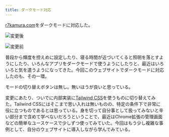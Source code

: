 ```yaml
---
title: ダークモード対応
---
```

[r7kamura.com](https://r7kamura.com/)をダークモードに対応した。

![](https://lh5.googleusercontent.com/wdBJznKLcjCkXQifNYHzSpglCwYdV1Csj48NWb31L3-YlAs3i-8tlgDP-TKMoay_bNzMAnEP1z_gFh90Knp4SIfy9WHXitDE0q-L2Qh_zQ4xQwhXF9y_dKjJ8hWC31EFtr2SJJsJzDRigGiKtC6pZw "変更後")

![](https://lh6.googleusercontent.com/TbJ9cKTnaPYdQsqhLig80dHy6ZjnjtY9ppQln2PTAr5L-_GKVZMLO7HCh7FDxTqwvi54UtBIJx9hdq3TeyHNvnFCyw-ndRQ4xxf8H9l7RGjPfud_oI5NI7JaQcaVTEWEpCFVlsYZl9KvYg8cLCFRIw "変更前")

普段から輝度を控えめに設定したり、寝る時間が近づいてくると照明を落とすようにしたり、いろんなアプリをダークモードで使うようにしたりと、最近はいろいろと気を遣うようになってきた。今回このウェブサイトでダークモードに対応したのも、その一環。

モードの切り替えボタンは無し。無いほうが良いと思っている。

変更にあたり、ついでに内部実装に[Tailwind CSS](https://tailwindcss.com/)を使うものに切り替えてみた。Tailwind CSSにはそこまで思い入れは無いものの、特定の条件下で非常に役に立つものであるとは思っている。身を切って自分事として扱ってみないと辛い部分まで含めて学べないだろうということで、最近はChrome拡張の管理画面などの簡単なユースケースで少しずつ使ってみていた。今回はもう少し複雑な事例として、自分のウェブサイトに導入しながら学んでみている。
